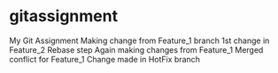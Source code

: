 # gitassignment
My Git Assignment
Making change from Feature_1 branch
1st change in Feature_2
Rebase step
Again making changes from Feature_1
Merged conflict for Feature_1
Change made in HotFix branch

